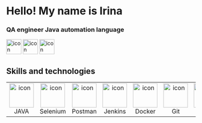 # Hello! My name is Irina

### QA engineer Java automation language
<a href="https://www.instagram.com/ir.bels/">
<img src="https://www.svgrepo.com/show/452229/instagram-1.svg" alt="icon" width="40" height="40"></a>

<a href="https://www.linkedin.com/in/irina-belyanova-68460126b/">
<img src="https://www.svgrepo.com/show/448234/linkedin.svg" alt="icon" width="40" height="40"></a>

<a href="https://t.me/ibelyanova/">
<img src="https://www.svgrepo.com/show/452115/telegram.svg" alt="icon" width="40" height="40"></a>

## Skills and technologies
<table>
  <tr>
    <td align="center" width="96">
        <img src="https://www.svgrepo.com/show/452234/java.svg" alt="icon" width="65" height="65" />
      <br>JAVA
    </td>
    <td align="center" width="96">
        <img src="https://www.svgrepo.com/show/354321/selenium.svg" alt="icon" width="65" height="65" />
      <br>Selenium
    </td>
    <td align="center" width="96">
        <img src="https://www.svgrepo.com/show/354202/postman-icon.svg" alt="icon" width="65" height="65" />
      <br>Postman
    </td>
    <td align="center" width="96">
        <img src="https://www.svgrepo.com/show/373699/jenkins.svg" alt="icon" width="65" height="65" />
      <br>Jenkins
    </td>
    <td align="center" width="96">
        <img src="https://www.svgrepo.com/show/448221/docker.svg" alt="icon" width="65" height="65" />
      <br>Docker
    </td>
    <td align="center" width="96">
        <img src="https://www.svgrepo.com/show/452210/git.svg" alt="icon" width="65" height="65" />
      <br>Git
    </td>
    <td align="center" width="96">
        <img src="https://www.svgrepo.com/show/255832/sql.svg" alt="icon" width="65" height="65" />
      <br>SQL
    </td>
     <td align="center" width="96">
        <img src="https://www.svgrepo.com/show/452161/atlassian.svg" alt="icon" width="65" height="65" />
      <br>Jira
    </td>
    <td align="center" width="96">
        <img src="https://www.svgrepo.com/show/354420/swagger.svg" alt="icon" width="65" height="65" />
      <br>Swagger
    </td>
  </tr>
</table>
